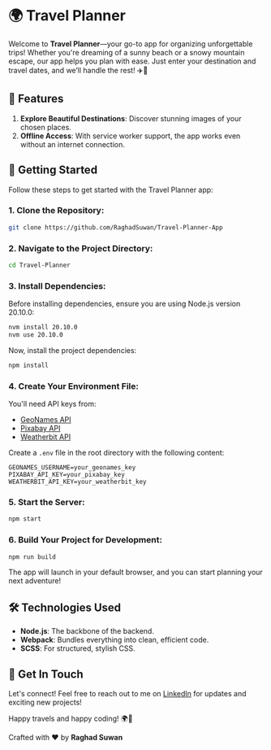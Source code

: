 # 🌍 Travel Planner

Welcome to **Travel Planner**—your go-to app for organizing unforgettable trips! Whether you're dreaming of a sunny beach or a snowy mountain escape, our app helps you plan with ease. Just enter your destination and travel dates, and we’ll handle the rest! ✈️🌟

## 🎉 Features

1. **Explore Beautiful Destinations**: Discover stunning images of your chosen places.
2. **Offline Access**: With service worker support, the app works even without an internet connection.

## 🚀 Getting Started

Follow these steps to get started with the Travel Planner app:

### 1. Clone the Repository:
```bash
git clone https://github.com/RaghadSuwan/Travel-Planner-App
```

### 2. Navigate to the Project Directory:
```bash
cd Travel-Planner
```

### 3. Install Dependencies:
Before installing dependencies, ensure you are using Node.js version 20.10.0:
```bash
nvm install 20.10.0
nvm use 20.10.0
```
Now, install the project dependencies:
```bash
npm install
```

### 4. Create Your Environment File:

You'll need API keys from:
- [GeoNames API](https://www.geonames.org/export/web-services.html)
- [Pixabay API](https://pixabay.com/api/docs/)
- [Weatherbit API](https://www.weatherbit.io/api)

Create a `.env` file in the root directory with the following content:
```plaintext
GEONAMES_USERNAME=your_geonames_key
PIXABAY_API_KEY=your_pixabay_key
WEATHERBIT_API_KEY=your_weatherbit_key
```

### 5. Start the Server:
```bash
npm start
```

### 6. Build Your Project for Development:
```bash
npm run build
```

The app will launch in your default browser, and you can start planning your next adventure!

## 🛠 Technologies Used

- **Node.js**: The backbone of the backend.
- **Webpack**: Bundles everything into clean, efficient code.
- **SCSS**: For structured, stylish CSS.

## 💬 Get In Touch

Let's connect! Feel free to reach out to me on [LinkedIn](https://www.linkedin.com/in/raghad-suwan/) for updates and exciting new projects!

Happy travels and happy coding! 🌍🚀

Crafted with ❤️ by **Raghad Suwan**

